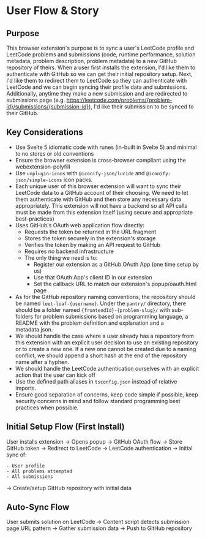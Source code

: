 # User Flow & Story

## Purpose

This browser extension's purpose is to sync a user's LeetCode profile and LeetCode problems and submissions (code, runtime performance, solution metadata, problem description, problem metadata) to a new GitHub repository of theirs. When a user first installs the extension, I'd like them to authenticate with GitHub so we can get their initial repository setup. Next, I'd like them to redirect them to LeetCode so they can authenticate with LeetCode and we can begin syncing their profile data and submissions. Additionally, anytime they make a new submission and are redirected to submissions page (e.g. <https://leetcode.com/problems/{problem-id}/submissions/{submission-id}>), I'd like their submission to be synced to their GitHub.

## Key Considerations

- Use Svelte 5 idiomatic code with runes (in-built in Svelte 5) and minimal to no stores or old conventions
- Ensure the browser extension is cross-browser compliant using the webextension-polyfill
- Use `unplugin-icons` with `@iconify-json/lucide` and `@iconify-json/simple-icons` icon packs.
- Each unique user of this browser extension will want to sync their LeetCode data to a GitHub account of their choosing. We need to let them authenticate with GitHub and then store any necessary data appropriately. This extension will not have a backend so all API calls must be made from this extension itself (using secure and appropriate best-practices)
- Uses GitHub's OAuth web application flow directly:  
  - Requests the token be returned in the URL fragment
  - Stores the token securely in the extension's storage
  - Verifies the token by making an API request to GitHub
  - Requires no backend infrastructure
  - The only thing we need is to:
    - Register our extension as a GitHub OAuth App (one time setup by us)
    - Use that OAuth App's client ID in our extension
    - Set the callback URL to match our extension's popup/oauth.html page
- As for the GitHub repository naming conventions, the repository should be named `leet-loaf-{username}`. Under the `pantry/` directory, there should be a folder named `{frontendId}-{problem-slug}/` with sub-folders for problem submissions based on programming language, a README with the problem definition and explanation and a metadata.json.
- We should handle the case where a user already has a repository from this extension with an explicit user decision to use an existing repository or to create a new one. If a new one cannot be created due to a naming conflict, we should append a short hash at the end of the repository name after a hyphen.
- We should handle the LeetCode authentication ourselves with an explicit action that the user can kick off
- Use the defined path aliases in `tsconfig.json` instead of relative imports.
- Ensure good separation of concerns, keep code simple if possible, keep security concerns in mind and follow standard programming best practices when possible.

## Initial Setup Flow (First Install)

User installs extension
-> Opens popup
-> GitHub OAuth flow
-> Store GitHub token
-> Redirect to LeetCode
-> LeetCode authentication
-> Initial sync of:

    - User profile
    - All problems attempted
    - All submissions

-> Create/setup GitHub repository with initial data

## Auto-Sync Flow

User submits solution on LeetCode
-> Content script detects submission page URL pattern
-> Gather submission data
-> Push to GitHub repository
